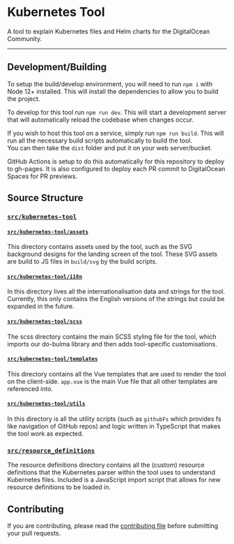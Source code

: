 # Kubernetes Tool

A tool to explain Kubernetes files and Helm charts for the DigitalOcean Community.

---

## Development/Building

To setup the build/develop environment, you will need to run `npm i` with Node 12+ installed. This will install the
 dependencies to allow you to build the project.

To develop for this tool run `npm run dev`.
This will start a development server that will automatically reload the codebase when changes occur.

If you wish to host this tool on a service, simply run `npm run build`. This will run all the necessary build scripts
 automatically to build the tool.\
You can then take the `dist` folder and put it on your web server/bucket.

GitHub Actions is setup to do this automatically for this repository to deploy to gh-pages.
It is also configured to deploy each PR commit to DigitalOcean Spaces for PR previews.

## Source Structure

### [`src/kubernetes-tool`](./src/kubernetes-tool)

#### [`src/kubernetes-tool/assets`](./src/kubernetes-tool/assets)

This directory contains assets used by the tool, such as the SVG background designs for the landing screen of the tool.
These SVG assets are build to JS files in `build/svg` by the build scripts.

#### [`src/kubernetes-tool/i18n`](./src/kubernetes-tool/i18n)

In this directory lives all the internationalisation data and strings for the tool.
Currently, this only contains the English versions of the strings but could be expanded in the future.

#### [`src/kubernetes-tool/scss`](./src/kubernetes-tool/scss)

The scss directory contains the main SCSS styling file for the tool, which imports our do-bulma library and then adds
 tool-specific customisations.

#### [`src/kubernetes-tool/templates`](./src/kubernetes-tool/templates)

This directory contains all the Vue templates that are used to render the tool on the client-side.
`app.vue` is the main Vue file that all other templates are referenced into.

#### [`src/kubernetes-tool/utils`](./src/kubernetes-tool/utils)

In this directory is all the utility scripts (such as `githubFs` which provides fs like navigation of GitHub repos) and
 logic written in TypeScript that makes the tool work as expected.

### [`src/resource_definitions`](./src/resource_definitions)

The resource definitions directory contains all the (custom) resource definitions that the Kubernetes parser within the
 tool uses to understand Kubernetes files.
Included is a JavaScript import script that allows for new resource definitions to be loaded in.

## Contributing

If you are contributing, please read the [contributing file](CONTRIBUTING.md) before submitting your pull requests.
